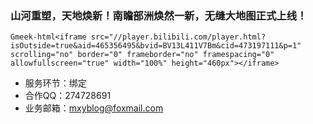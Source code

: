 ### 山河重塑，天地焕新！南瞻部洲焕然一新，无缝大地图正式上线！

`Gmeek-html<iframe src="//player.bilibili.com/player.html?isOutside=true&aid=465356495&bvid=BV13L411V7Bm&cid=473197111&p=1" scrolling="no" border="0" frameborder="no" framespacing="0" allowfullscreen="true" width="100%" height="460px"></iframe>`

- 服务环节：绑定
- 合作QQ：274728691
- 业务邮箱：mxyblog@foxmail.com

<!-- ##{"timestamp":1640953513}## -->